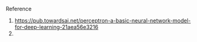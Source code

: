 Reference
1. https://pub.towardsai.net/perceptron-a-basic-neural-network-model-for-deep-learning-21aea56e3216
2. 
